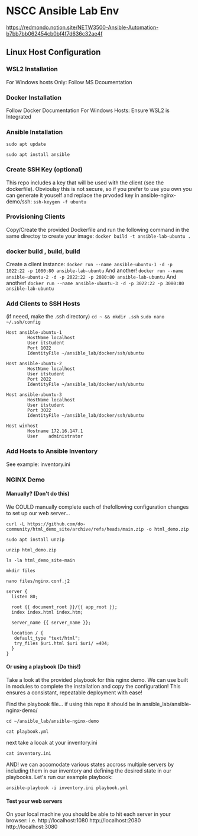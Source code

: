 # NSCC Ansible Lab Env
https://redmondo.notion.site/NETW3500-Ansible-Automation-b7bb7bb062454cb0bf4f7d636c32ae4f
## Linux Host Configuration

### WSL2 Installation
For Windows hosts Only: Follow MS Dcoumentation 

### Docker Installation
 Follow Docker Documentation
 For Windows Hosts: Ensure WSL2 is Integrated


### Ansible Installation
`sudo apt update`

`sudo apt install ansible`

### Create SSH Key (optional)
This repo includes a key that will be used with the client (see the dockerfile). Obvioulsy this is not secure, so if you prefer to use you own you can generate it youself and replace the prvoded key in ansible-nginx-demo/ssh:
`ssh-keygen -f ubuntu`

### Provisioning Clients
Copy/Create the provided Dockerfile and run the following command in the same directoy to create your image:
`docker build -t ansible-lab-ubuntu .`

### docker build , build, build
Create a client instance:
`docker run --name ansible-ubuntu-1 -d -p 1022:22 -p 1080:80 ansible-lab-ubuntu`
And another!
`docker run --name ansible-ubuntu-2 -d -p 2022:22 -p 2080:80 ansible-lab-ubuntu`
And another!
`docker run --name ansible-ubuntu-3 -d -p 3022:22 -p 3080:80 ansible-lab-ubuntu`

### Add Clients to SSH Hosts
(if neeed, make the .ssh directory)
`cd ~ && mkdir .ssh`
`sudo nano ~/.ssh/config`

``` 
Host ansible-ubuntu-1
        HostName localhost
        User itstudent
        Port 1022
        IdentityFile ~/ansible_lab/docker/ssh/ubuntu

Host ansible-ubuntu-2
        HostName localhost
        User itstudent
        Port 2022
        IdentityFile ~/ansible_lab/docker/ssh/ubuntu

Host ansible-ubuntu-3
        HostName localhost
        User itstudent
        Port 3022
        IdentityFile ~/ansible_lab/docker/ssh/ubuntu

Host winhost
        Hostname 172.16.147.1
        User    administrator
```

### Add Hosts to Ansible Inventory

See example: inventory.ini


### NGINX Demo
#### Manually? (Don't do this)
We COULD manually complete each of thefollowing configuration changes to set up our web server...

`curl -L https://github.com/do-community/html_demo_site/archive/refs/heads/main.zip -o html_demo.zip`

`sudo apt install unzip`

`unzip html_demo.zip`

`ls -la html_demo_site-main`

`mkdir files`

`nano files/nginx.conf.j2`

```
server {
  listen 80;

  root {{ document_root }}/{{ app_root }};
  index index.html index.htm;

  server_name {{ server_name }};
  
  location / {
   default_type "text/html";
   try_files $uri.html $uri $uri/ =404;
  }
}
```

#### Or using a playbook (Do this!)
Take a look at the provided playbook for this nginx demo. We can use built in modules to complete the installation and copy the configuration! This ensures a consistant, repeatable deployment with ease!

Find the playbook file... if using this repo it should be in ansible_lab/ansible-nginx-demo/

`cd ~/ansible_lab/ansible-nginx-demo`

`cat playbook.yml`

next take a looak at your inventory.ini

`cat inventory.ini`

AND! we can accomodate various states accross multiple servers by including them in our inventory and defining the desired state in our playbooks. Let's run our example playbook:

`ansible-playbook -i inventory.ini playbook.yml`

#### Test your web servers
On your local machine you should be able to hit each server in your browser:
i.e.
http://localhost:1080
http://localhost:2080
http://localhost:3080
